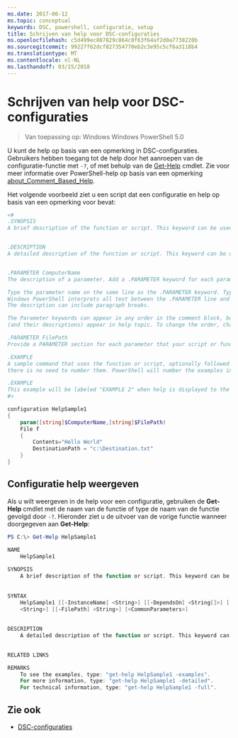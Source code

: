 ```yaml
---
ms.date: 2017-06-12
ms.topic: conceptual
keywords: DSC, powershell, configuratie, setup
title: Schrijven van help voor DSC-configuraties
ms.openlocfilehash: c5d499ec887829c864c0f63f64af2d0a7738220b
ms.sourcegitcommit: 99227f62dcf827354770eb2c3e95c5cf6a3118b4
ms.translationtype: MT
ms.contentlocale: nl-NL
ms.lasthandoff: 03/15/2018
---
```

# <a name="writing-help-for-dsc-configurations"></a>Schrijven van help voor DSC-configuraties

>Van toepassing op: Windows Windows PowerShell 5.0

U kunt de help op basis van een opmerking in DSC-configuraties. Gebruikers hebben toegang tot de help door het aanroepen van de configuratie-functie met `-?`, of met behulp van de [Get-Help](https://technet.microsoft.com/library/hh849696.aspx) cmdlet. Zie voor meer informatie over PowerShell-help op basis van een opmerking [about_Comment_Based_Help](https://technet.microsoft.com/library/hh847834.aspx).

Het volgende voorbeeld ziet u een script dat een configuratie en help op basis van een opmerking voor bevat:

```powershell
<#
.SYNOPSIS
A brief description of the function or script. This keyword can be used only once for each configuration.


.DESCRIPTION
A detailed description of the function or script. This keyword can be used only once for each configuration.


.PARAMETER ComputerName
The description of a parameter. Add a .PARAMETER keyword for each parameter in the function or script syntax.

Type the parameter name on the same line as the .PARAMETER keyword. Type the parameter description on the lines following the .PARAMETER keyword. 
Windows PowerShell interprets all text between the .PARAMETER line and the next keyword or the end of the comment block as part of the parameter description. 
The description can include paragraph breaks.

The Parameter keywords can appear in any order in the comment block, but the function or script syntax determines the order in which the parameters 
(and their descriptions) appear in help topic. To change the order, change the syntax.

.PARAMETER FilePath
Provide a PARAMETER section for each parameter that your script or function accepts.

.EXAMPLE
A sample command that uses the function or script, optionally followed by sample output and a description. Repeat this keyword for each example. If you have multiple examples,
there is no need to number them. PowerShell will number the examples in help text.

.EXAMPLE
This example will be labeled "EXAMPLE 2" when help is displayed to the user.
#>

configuration HelpSample1
{
    param([string]$ComputerName,[string]$FilePath)
    File f
    {
        Contents="Hello World"
        DestinationPath = "c:\Destination.txt"
    }
}
```

## <a name="viewing-configuration-help"></a>Configuratie help weergeven

Als u wilt weergeven in de help voor een configuratie, gebruiken de **Get-Help** cmdlet met de naam van de functie of type de naam van de functie gevolgd door `-?`. Hieronder ziet u de uitvoer van de vorige functie wanneer doorgegeven aan **Get-Help**:

```powershell
PS C:\> Get-Help HelpSample1

NAME
    HelpSample1
    
SYNOPSIS
    A brief description of the function or script. This keyword can be used only once for each configuration.
    
    
SYNTAX
    HelpSample1 [[-InstanceName] <String>] [[-DependsOn] <String[]>] [[-OutputPath] <String>] [[-ConfigurationData] <Hashtable>] [[-ComputerName] 
    <String>] [[-FilePath] <String>] [<CommonParameters>]
    
    
DESCRIPTION
    A detailed description of the function or script. This keyword can be used only once for each configuration.
    

RELATED LINKS

REMARKS
    To see the examples, type: "get-help HelpSample1 -examples".
    For more information, type: "get-help HelpSample1 -detailed".
    For technical information, type: "get-help HelpSample1 -full".
```

## <a name="see-also"></a>Zie ook
* [DSC-configuraties](configurations.md)

